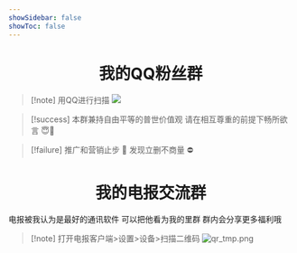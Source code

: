 ```yaml
---
showSidebar: false
showToc: false
---
```


# <center>我的QQ粉丝群 </center>
> [!note] 用QQ进行扫描
>![](https://telegraph.youzhidanbairu.eu.org/file/8d33ab02526d5244afb65.png)
 
> [!success] 本群兼持自由平等的普世价值观 请在相互尊重的前提下畅所欲言 😇🪽

>[!failure] 推广和营销止步 📢 发现立删不商量 ⛔

 # <center>我的电报交流群</center>
 
 
 电报被我认为是最好的通讯软件 可以把他看为我的里群 群内会分享更多福利哦
 >[!note] 打开电报客户端>设置>设备>扫描二维码
 >![qr_tmp.png](https://telegraph.youzhidanbairu.eu.org/file/682d6702856acf83ee7b3.png)


